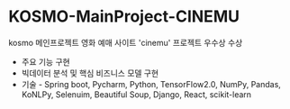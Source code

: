 # KOSMO-MainProject-CINEMU

kosmo 메인프로젝트 영화 예매 사이트 'cinemu'
프로젝트 우수상 수상
- 주요 기능 구현
- 빅데이터 분석 및 핵심 비즈니스 모델 구현
- 기술 -  Spring boot, Pycharm, Python, TensorFlow2.0, NumPy, Pandas, KoNLPy, Selenuim, Beautiful Soup, Django, React, scikit-learn
